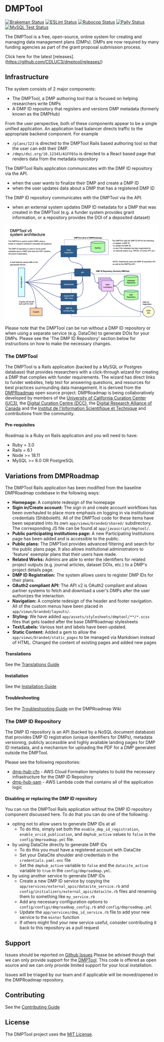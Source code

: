 # DMPTool

[![Brakeman Status](https://github.com/CDLUC3/dmptool/workflows/Brakeman/badge.svg)](https://github.com/CDLUC3/dmptool/actions)
[![ESLint Status](https://github.com/CDLUC3/dmptool/workflows/ESLint/badge.svg)](https://github.com/CDLUC3/dmptool/actions)
[![Rubocop Status](https://github.com/CDLUC3/dmptool/workflows/Rubocop/badge.svg)](https://github.com/CDLUC3/dmptool/actions)
[![Pally Status](https://github.com/CDLUC3/dmptool/workflows/Pa11y%20Accessibility%20Checks/badge.svg)](https://github.com/CDLUC3/dmptool/actions)
[![MySQL Test Status](https://github.com/CDLUC3/dmptool/workflows/Tests%20-%20MySQL/badge.svg)](https://github.com/CDLUC3/dmptool/actions)

The DMPTool is a free, open-source, online system for creating and managing data management plans (DMPs). DMPs are now required by many funding agencies as part of the grant proposal submission process.

Click here for the latest [releases].(https://github.com/CDLUC3/dmptool/releases/)

## Infrastructure

The system consists of 2 major components:
- The DMPTool, a DMP authoring tool that is focused on helping researchers write DMPs
- A DMP ID repository that registers and versions DMP metadata (formerly known as the DMPHub)

From the user perspective, both of these components appear to be a single unified application. An application load balancer directs traffic to the appropriate backend component. For example
- `/plans/123` is directed to the DMPTool Rails based authoring tool so that the user can edit their DMP.
- `/dmps/doi.org/10.12345/A1FF03a` is directed to a React based page that renders data from the metadata repository

The DMPTool Rails application communicates with the DMP ID repository via the API.
- when the user wants to finalize their DMP and create a DMP ID
- when the user updates data about a DMP that has a registered DMP ID

The DMP ID repository communicates with the DMPTool via the API.
- when an external system updates DMP ID metadata for a DMP that was created in the DMPTool (e.g. a funder system provides grant information, or a repository provides the DOI of a deposited dataset)

<img src="https://github.com/CDLUC3/dmptool/blob/main/docs/v5/architecture.png" alt="screenshot of DMPTool and DMP ID repository infrastructure" width="700"/>

Please note that the DMPTool can be run without a DMP ID repository or when using a separate service (e.g. DataCite) to generate DOIs for your DMPs. Please see the 'The DMP ID Repository' section below for instructions on how to make the necessary changes.

### The DMPTool

The DMPTool is a Rails application (backed by a MySQL or Postgres database) that provides researchers with a click-through wizard for creating a DMP that complies with funder requirements. The wizard has direct links to funder websites, help text for answering questions, and resources for best practices surrounding data management. It is derived from the [DMPRoadmap](https://github.com/DMPRoadmap/roadmap) open source project. DMPRoadmap is being collaboratively developed by members of the [University of California Curation Center (UC3)](https://cdlib.org/services/uc3/), the [Digital Curation Centre (DCC)](https://www.dcc.ac.uk), the [Digital Research Alliance of Canada](https://alliancecan.ca/en) and the [Institut de l'Information Scientifique et Technique](https://www.inist.fr) and contributions from the community.

#### Pre-requisites
Roadmap is a Ruby on Rails application and you will need to have:
* Ruby = 3.0
* Rails = 6.1
* Node >= 18.11
* MySQL >= 8.0 OR PostgreSQL

## Variations from DMPRoadmap

The DMPTool Rails application has been modified from the baseline DMPRoadmap codebase in the following ways:

- **Homepage:** A complete redesign of the homepage
- **Sigin in/Create account:** The sign in and create account workflows has been overhauled to place more emphasis on logging in via institutional credentials (Shibboleth). All of the DMPTool code for these items have been separated into its own `app/views/branded/shared/` subdirectory. The corresponding JS file can be found at `app/javascript/dmptool/`.
- **Public participating institutions page:** A new Participating Institutions page has been added and is accessible to the public.
- **Public plans:** The DMPTool provides advanced filtering and search for the public plans page. It also allows institutional administrators to 'feature' exemplar plans that their users have made.
- **Related Works:** Admins are able to enter the identifiers for related project outputs (e.g. journal articles, dataset DOIs, etc.) to a DMP's project details page.
- **DMP ID Registration:** The system allows users to register DMP IDs for their plans.
- **OAuth2 compliant API:** The API v2 is OAuth2 compliant and allows partner systems to fetch and download a user's DMPs after the user authorizes the interaction.
- **Navigation:** A complete redesign of the header and footer navigation. All of the custom menus have been placed in `app/views/branded/layouts/`.
- **Styling:** We have added `app/assets/stylesheets/dmptool/**/*.scss` files that gets loaded after the base DMPRoadmap stylesheets
- **Text/Labels:** Various text and labels have been updated.
- **Static Content:** Added a gem to allow the `app/views/branded/static_pages` to be managed via Markdown instead of HTML. Changed the content of existing pages and added new pages

#### Translations

See the [Translations Guide](https://github.com/DMPRoadmap/roadmap/wiki/Translations)

#### Installation

See the [Installation Guide](https://github.com/CDLUC3/dmptool/wiki/installation)

#### Troubleshooting
See the [Troubleshooting Guide](https://github.com/DMPRoadmap/roadmap/wiki/Troubleshooting) on the DMPRoadmap Wiki

### The DMP ID Repository

The DMP ID repository is an API (backed by a NoSQL document database) that provides DMP ID registration (unique identifiers for DMPs), metadata versioning, publicly accessible and highly available landing pages for DMP ID metadata, and a mechanism for uploading the PDF for a DMP generated outside the DMPTool.

Please see the following repositories:
- [dmp-hub-cfn](https://github.com/CDLUC3/dmp-hub-cfn) - AWS Cloud Formation templates to build the necessary infrastructure for the DMP ID Repository
- [dmp-hub-sam](https://github.com/CDLUC3/dmp-hub-sam) - AWS Lambda code that contains all of the application logic

#### Disabling or replacing the DMP ID repository

You can run the DMPTool Rails application without the DMP ID repository component discussed here. To do that you can do one of the following:
- opting not to allow users to generate DMP IDs at all
  - To do this, simply set both the `enable_dmp_id_registration`, `enable_orcid_publication`, and `dmphub_active` values to `false` in the `config/dmproadmap.yml` file.
- by using DataCite directly to generate DMP IDs
  - To do this you must have a registered account with DataCite
  - Set your DataCite shoulder and credentials in the `credentials.yaml.enc` file
  - Set the `dmphub_active` variable to `false` and the `datacite_active` variable to `true` in the `config/dmproadmap.yml`.
- by using another service to generate DMP IDs
  - Create a new DMP ID service by copying the `app/services/external_apis/datacite_service.rb` and `config/initializers/external_apis/datacite.rb` files and renaming them to something like `my_service.rb`
  - Add any necessary configuration options to `config/configs/dmproadmap_config.rb` and `config/dmproadmap.yml`
  - Update the `app/services/dmp_id_service.rb` file to add your new service to the `minter` function
  - If others might find your new service useful, consider contributing it back to this repository as a pull request

## Support

Issues should be reported on [Github Issues](https://github.com/CDLUC3/dmptool/issues)
Please be advised though that we can only provide support for the [DMPTool](https://dmptool.org). This code is offered as open source and we can only provide limited support for your local installation.

Issues will be triaged by our team and if applicable will be moved/opened in the DMPRoadmap repository.

## Contributing

See the [Contributing Guide](https://github.com/DMPRoadmap/roadmap/wiki/Get-involved)

## License
The DMPTool project uses the <a href="./LICENSE.md">MIT License</a>.
